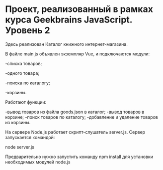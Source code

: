 # Проект, реализованный в рамках курса Geekbrains JavaScript. Уровень 2
Здесь реализован Каталог книжного интернет-магазина.

В файле main.js объявлен экземпляр Vue, и подключаются модули:

-списка товаров;

-одного товара;

-поиска по каталогу;

-корзины.

Работают функции:

-вывод товаров из файла goods.json в каталог;
-вывод товаров в корзине;
-поиск товаров по каталогу;
-добавление и удаление товаров из корзины.

На сервере Node.js работает скрипт-слушатель server.js. Сервер запускается командой:

node server.js

Предварительно нужно запустить команду npm install для установки необходимых модулей node.js
